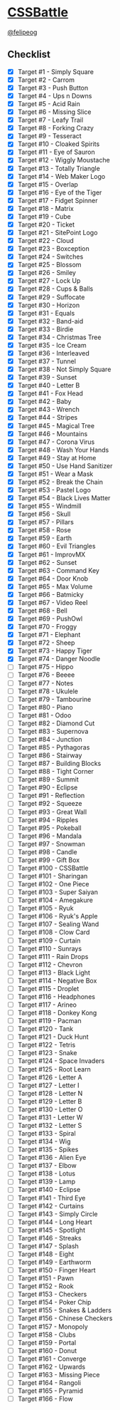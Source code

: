 # [CSSBattle](https://cssbattle.dev)

[@felipeog](https://cssbattle.dev/player/felipeog)


## Checklist

- [x] Target <span>#</span>1 - Simply Square
- [x] Target <span>#</span>2 - Carrom
- [x] Target <span>#</span>3 - Push Button
- [x] Target <span>#</span>4 - Ups n Downs
- [x] Target <span>#</span>5 - Acid Rain
- [x] Target <span>#</span>6 - Missing Slice
- [x] Target <span>#</span>7 - Leafy Trail
- [x] Target <span>#</span>8 - Forking Crazy
- [x] Target <span>#</span>9 - Tesseract
- [x] Target <span>#</span>10 - Cloaked Spirits
- [x] Target <span>#</span>11 - Eye of Sauron
- [x] Target <span>#</span>12 - Wiggly Moustache
- [x] Target <span>#</span>13 - Totally Triangle
- [x] Target <span>#</span>14 - Web Maker Logo
- [x] Target <span>#</span>15 - Overlap
- [x] Target <span>#</span>16 - Eye of the Tiger
- [x] Target <span>#</span>17 - Fidget Spinner
- [x] Target <span>#</span>18 - Matrix
- [x] Target <span>#</span>19 - Cube
- [x] Target <span>#</span>20 - Ticket
- [x] Target <span>#</span>21 - SitePoint Logo
- [x] Target <span>#</span>22 - Cloud
- [x] Target <span>#</span>23 - Boxception
- [x] Target <span>#</span>24 - Switches
- [x] Target <span>#</span>25 - Blossom
- [x] Target <span>#</span>26 - Smiley
- [x] Target <span>#</span>27 - Lock Up
- [x] Target <span>#</span>28 - Cups & Balls
- [x] Target <span>#</span>29 - Suffocate
- [x] Target <span>#</span>30 - Horizon
- [x] Target <span>#</span>31 - Equals
- [x] Target <span>#</span>32 - Band-aid
- [x] Target <span>#</span>33 - Birdie
- [x] Target <span>#</span>34 - Christmas Tree
- [x] Target <span>#</span>35 - Ice Cream
- [x] Target <span>#</span>36 - Interleaved
- [x] Target <span>#</span>37 - Tunnel
- [x] Target <span>#</span>38 - Not Simply Square
- [x] Target <span>#</span>39 - Sunset
- [x] Target <span>#</span>40 - Letter B
- [x] Target <span>#</span>41 - Fox Head
- [x] Target <span>#</span>42 - Baby
- [x] Target <span>#</span>43 - Wrench
- [x] Target <span>#</span>44 - Stripes
- [x] Target <span>#</span>45 - Magical Tree
- [x] Target <span>#</span>46 - Mountains
- [x] Target <span>#</span>47 - Corona Virus
- [x] Target <span>#</span>48 - Wash Your Hands
- [x] Target <span>#</span>49 - Stay at Home
- [x] Target <span>#</span>50 - Use Hand Sanitizer
- [x] Target <span>#</span>51 - Wear a Mask
- [x] Target <span>#</span>52 - Break the Chain
- [x] Target <span>#</span>53 - Pastel Logo
- [x] Target <span>#</span>54 - Black Lives Matter
- [x] Target <span>#</span>55 - Windmill
- [x] Target <span>#</span>56 - Skull
- [x] Target <span>#</span>57 - Pillars
- [x] Target <span>#</span>58 - Rose
- [x] Target <span>#</span>59 - Earth
- [x] Target <span>#</span>60 - Evil Triangles
- [x] Target <span>#</span>61 - ImprovMX
- [x] Target <span>#</span>62 - Sunset
- [x] Target <span>#</span>63 - Command Key
- [x] Target <span>#</span>64 - Door Knob
- [x] Target <span>#</span>65 - Max Volume
- [x] Target <span>#</span>66 - Batmicky
- [x] Target <span>#</span>67 - Video Reel
- [x] Target <span>#</span>68 - Bell
- [x] Target <span>#</span>69 - PushOwl
- [x] Target <span>#</span>70 - Froggy
- [x] Target <span>#</span>71 - Elephant
- [x] Target <span>#</span>72 - Sheep
- [x] Target <span>#</span>73 - Happy Tiger
- [x] Target <span>#</span>74 - Danger Noodle
- [ ] Target <span>#</span>75 - Hippo
- [ ] Target <span>#</span>76 - Beeee
- [ ] Target <span>#</span>77 - Notes
- [ ] Target <span>#</span>78 - Ukulele
- [ ] Target <span>#</span>79 - Tambourine
- [ ] Target <span>#</span>80 - Piano
- [ ] Target <span>#</span>81 - Odoo
- [ ] Target <span>#</span>82 - Diamond Cut
- [ ] Target <span>#</span>83 - Supernova
- [ ] Target <span>#</span>84 - Junction
- [ ] Target <span>#</span>85 - Pythagoras
- [ ] Target <span>#</span>86 - Stairway
- [ ] Target <span>#</span>87 - Building Blocks
- [ ] Target <span>#</span>88 - Tight Corner
- [ ] Target <span>#</span>89 - Summit
- [ ] Target <span>#</span>90 - Eclipse
- [ ] Target <span>#</span>91 - Reflection
- [ ] Target <span>#</span>92 - Squeeze
- [ ] Target <span>#</span>93 - Great Wall
- [ ] Target <span>#</span>94 - Ripples
- [ ] Target <span>#</span>95 - Pokeball
- [ ] Target <span>#</span>96 - Mandala
- [ ] Target <span>#</span>97 - Snowman
- [ ] Target <span>#</span>98 - Candle
- [ ] Target <span>#</span>99 - Gift Box
- [ ] Target <span>#</span>100 - CSSBattle
- [ ] Target <span>#</span>101 - Sharingan
- [ ] Target <span>#</span>102 - One Piece
- [ ] Target <span>#</span>103 - Super Saiyan
- [ ] Target <span>#</span>104 - Amegakure
- [ ] Target <span>#</span>105 - Ryuk
- [ ] Target <span>#</span>106 - Ryuk's Apple
- [ ] Target <span>#</span>107 - Sealing Wand
- [ ] Target <span>#</span>108 - Clow Card
- [ ] Target <span>#</span>109 - Curtain
- [ ] Target <span>#</span>110 - Sunrays
- [ ] Target <span>#</span>111 - Rain Drops
- [ ] Target <span>#</span>112 - Chevron
- [ ] Target <span>#</span>113 - Black Light
- [ ] Target <span>#</span>114 - Negative Box
- [ ] Target <span>#</span>115 - Droplet
- [ ] Target <span>#</span>116 - Headphones
- [ ] Target <span>#</span>117 - Arineo
- [ ] Target <span>#</span>118 - Donkey Kong
- [ ] Target <span>#</span>119 - Pacman
- [ ] Target <span>#</span>120 - Tank
- [ ] Target <span>#</span>121 - Duck Hunt
- [ ] Target <span>#</span>122 - Tetris
- [ ] Target <span>#</span>123 - Snake
- [ ] Target <span>#</span>124 - Space Invaders
- [ ] Target <span>#</span>125 - Root Learn
- [ ] Target <span>#</span>126 - Letter A
- [ ] Target <span>#</span>127 - Letter I
- [ ] Target <span>#</span>128 - Letter N
- [ ] Target <span>#</span>129 - Letter B
- [ ] Target <span>#</span>130 - Letter O
- [ ] Target <span>#</span>131 - Letter W
- [ ] Target <span>#</span>132 - Letter S
- [ ] Target <span>#</span>133 - Spiral
- [ ] Target <span>#</span>134 - Wig
- [ ] Target <span>#</span>135 - Spikes
- [ ] Target <span>#</span>136 - Alien Eye
- [ ] Target <span>#</span>137 - Elbow
- [ ] Target <span>#</span>138 - Lotus
- [ ] Target <span>#</span>139 - Lamp
- [ ] Target <span>#</span>140 - Eclipse
- [ ] Target <span>#</span>141 - Third Eye
- [ ] Target <span>#</span>142 - Curtains
- [ ] Target <span>#</span>143 - Simply Circle
- [ ] Target <span>#</span>144 - Long Heart
- [ ] Target <span>#</span>145 - Spotlight
- [ ] Target <span>#</span>146 - Streaks
- [ ] Target <span>#</span>147 - Splash
- [ ] Target <span>#</span>148 - Eight
- [ ] Target <span>#</span>149 - Earthworm
- [ ] Target <span>#</span>150 - Finger Heart
- [ ] Target <span>#</span>151 - Pawn
- [ ] Target <span>#</span>152 - Rook
- [ ] Target <span>#</span>153 - Checkers
- [ ] Target <span>#</span>154 - Poker Chip
- [ ] Target <span>#</span>155 - Snakes & Ladders
- [ ] Target <span>#</span>156 - Chinese Checkers
- [ ] Target <span>#</span>157 - Monopoly
- [ ] Target <span>#</span>158 - Clubs
- [ ] Target <span>#</span>159 - Portal
- [ ] Target <span>#</span>160 - Donut
- [ ] Target <span>#</span>161 - Converge
- [ ] Target <span>#</span>162 - Upwards
- [ ] Target <span>#</span>163 - Missing Piece
- [ ] Target <span>#</span>164 - Rangoli
- [ ] Target <span>#</span>165 - Pyramid
- [ ] Target <span>#</span>166 - Flow
